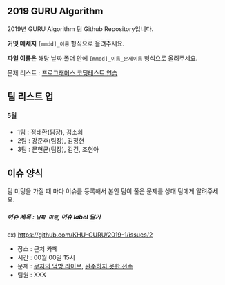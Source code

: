 ## 2019 GURU Algorithm

2019년 GURU Algorithm 팀 Github Repository입니다.

**커밋 메세지** `[mmdd]_이름` 형식으로 올려주세요.

**파일 이름은** 해당 날짜 폴더 안에 `[mmdd]_이름_문제이름` 형식으로 올려주세요.

문제 리스트 : [프로그래머스 코딩테스트 연습](https://programmers.co.kr/learn/challenges)



## 팀 리스트 업

#### 5월

- 1팀 : 정태환(팀장), 김소희
- 2팀 : 강준후(팀장), 김정현
- 3팀 : 문현균(팀장), 김건, 조현아



## 이슈 양식

팀 미팅을 가질 때 마다 이슈를 등록해서 본인 팀이 풀은 문제를 상대 팀에게 알려주세요.

##### 이슈 제목 : `날짜 미팅`, 이슈 label 달기

ex) <https://github.com/KHU-GURU/2019-1/issues/2>

- 장소 : 근처 카페
- 시간 : 00월 00일 15시
- 문제 : [무지의 먹방 라이브](https://programmers.co.kr/learn/courses/30/lessons/42891), [완주하지 못한 선수](https://programmers.co.kr/learn/courses/30/lessons/42576)
- 팀원 : XXX